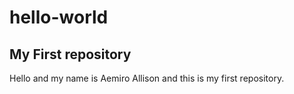 # hello-world

## My First repository

Hello and my name is Aemiro Allison and this is my first repository.
